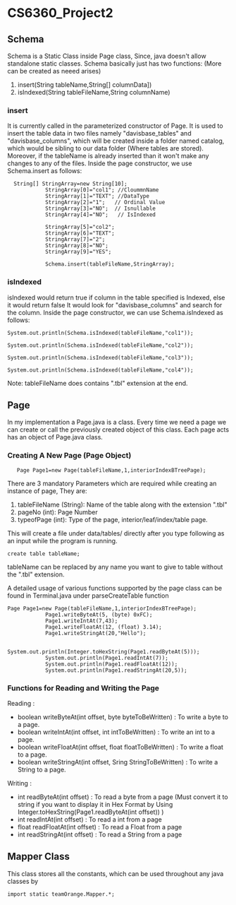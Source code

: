 # CS6360_Project2
## Schema

Schema is a Static Class inside Page class, Since, java doesn't allow standalone static classes.
Schema basically just has two functions: (More can be created as neeed arises)
1. insert(String tableName,String[] columnData])
2. isIndexed(String tableFileName,String columnName)

### insert
It is currently called in the parameterized constructor of Page.
It is used to insert the table data in two files namely "davisbase_tables" and "davisbase_columns", which will be created inside a folder named catalog, which would be sibling to our data folder (Where tables are stored).
Moreover, if the tableName is already inserted than it won't make any changes to any of the files.
Inside the page constructor, we use Schema.insert as follows:
```
  String[] StringArray=new String[10];
            StringArray[0]="col1"; //CloummnName
            StringArray[1]="TEXT"; //DataType
            StringArray[2]="1";   // Ordinal Value
            StringArray[3]="NO";  // Isnullable
            StringArray[4]="NO";   // IsIndexed

            StringArray[5]="col2";
            StringArray[6]="TEXT";
            StringArray[7]="2";
            StringArray[8]="NO";
            StringArray[9]="YES";
            
            Schema.insert(tableFileName,StringArray);
```

### isIndexed
isIndexed would return true if column in the table specified is Indexed, else it would return false
It would look for "davisbase_columns" and search for the column.
Inside the page constructor, we can use Schema.isIndexed as follows:

```
System.out.println(Schema.isIndexed(tableFileName,"col1"));
            System.out.println(Schema.isIndexed(tableFileName,"col2"));
            System.out.println(Schema.isIndexed(tableFileName,"col3"));
            System.out.println(Schema.isIndexed(tableFileName,"col4"));
```

Note: tableFileName does contains ".tbl" extension at the end.

## Page

In my implementation a Page.java is a class. Every time we need a page we can create or call the previously created object of this class.
Each page acts has an object of Page.java class. 

### Creating A New Page (Page Object)
```
   Page Page1=new Page(tableFileName,1,interiorIndexBTreePage);
```
There are 3 mandatory Parameters which are required while creating an instance of page,
They are:
1) tableFileName (String): Name of the table along with the extension ".tbl"
2) pageNo (int): Page Number
3) typeofPage (int): Type of the page, interior/leaf/index/table page.

This will create a file under data/tables/ directly after you type following as an input while the program is running.
``` 
create table tableName;
```
tableName can be replaced by any name you want to give to table without the ".tbl" extension.

A detailed usage of various functions supported by the page class can be found in Terminal.java under parseCreateTable function 
```
Page Page1=new Page(tableFileName,1,interiorIndexBTreePage);
            Page1.writeByteAt(5, (byte) 0xFC);
            Page1.writeIntAt(7,43);
            Page1.writeFloatAt(12, (float) 3.14);
            Page1.writeStringAt(20,"Hello");

            System.out.println(Integer.toHexString(Page1.readByteAt(5)));
            System.out.println(Page1.readIntAt(7));
            System.out.println(Page1.readFloatAt(12));
            System.out.println(Page1.readStringAt(20,5));
```

### Functions for Reading and Writing the Page
Reading :
* boolean writeByteAt(int offset, byte byteToBeWritten) : To write a byte to a page.
* boolean writeIntAt(int offset, int intToBeWritten) : To write an int to a page.
* boolean writeFloatAt(int offset, float floatToBeWritten) : To write a float to a page.
* boolean writeStringAt(int offset, Sring StringToBeWritten) : To write a String to a page.

Writing :
* int readByteAt(int offset) : To read a byte from a page (Must convert it to string if you want to display it in Hex Format by Using Integer.toHexString(Page1.readByteAt(int offset)) )
* int readIntAt(int offset) : To read a int from a page
* float readFloatAt(int offset) : To read a Float from a page
* int readStringAt(int offset) : To read a String from a page

## Mapper Class
This class stores all the constants, which can be used throughout any java classes by 
```
import static teamOrange.Mapper.*;
```
